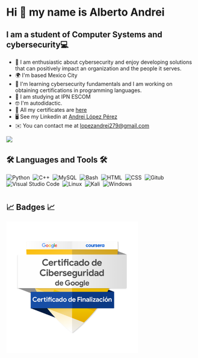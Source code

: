 Hi 👋 my name is Alberto Andrei
============================
I am a student of Computer Systems and cybersecurity💻
--------------------------------------------

*   👀  I am enthusiastic about cybersecurity and enjoy developing solutions that can positively impact an organization and the people it serves. 
*   🌍  I'm based Mexico City
*   🧠  I'm learning cybersecurity fundamentals and I am working on obtaining certifications in programming languages.
*   🤝  I am studying at IPN ESCOM
*   🤓  I'm autodidactic.
*   🥇  All my certificates are [here](https://github.com/4ndr01d274/Certificates)
*   🖥️  See my Linkedin at [Andrei López Pérez](https://www.linkedin.com/in/andrei-l%C3%B3pez-p%C3%A9rez-662885197/)
*   ✉️  You can contact me at [lopezandrei279@gmail.com](lopezandrei279@gmail.com)

<a 
                href="https://www.linkedin.com/in/andrei-l%C3%B3pez-p%C3%A9rez-662885197/" target="_blank" rel="noreferrer"><img
                src="https://img.shields.io/badge/LinkedIn-0077B5?style=for-the-badge&logo=linkedin&logoColor=white"
/><a/>
## 🛠 Languages and Tools 🛠

![Python](https://img.shields.io/badge/Python-05122A?style=flat&logo=python&logoColor=ffdd54)&nbsp;
![C++](https://img.shields.io/badge/C%2B%2B-05122A?style=flat&logo=cplusplus&logoColor=28ABE8)&nbsp;
![MySQL](https://img.shields.io/badge/Mysql-05122A?style=flat&logo=mysql&logoColor=28ABE8)&nbsp;
![Bash](https://img.shields.io/badge/Bash-05122A?style=flat&logo=gnu-bash&logoColor=89E051)&nbsp;
![HTML](https://img.shields.io/badge/-HTML-05122A?style=flat&logo=HTML5)&nbsp; 
![CSS](https://img.shields.io/badge/-CSS-05122A?style=flat&logo=CSS3&logoColor=1572B6)&nbsp; 
![Gitub](https://img.shields.io/badge/-Github-05122A?style=flat&logo=github&logoColor=white)&nbsp; \
![Visual Studio Code](https://img.shields.io/badge/-Visual%20Studio%20Code-05122A?style=flat&logo=visual-studio-code&logoColor=007ACC)&nbsp; 
![Linux](https://img.shields.io/badge/Linux-05122A?style=flat&logo=linux&logoColor=yellow)&nbsp;
![Kali](https://img.shields.io/badge/Kali_Linux-05122A?style=flat&logo=kalilinux&logoColor=white)&nbsp;
![Windows](https://img.shields.io/badge/Windows-05122A?style=flat&logo=windows&logoColor=white)&nbsp;

<h1 align="center"></h1>

## 📈 Badges 📈

<img src="https://github.com/4ndr01d274/Certificates/blob/main/Badges/certificado-de-ciberseguridad-de-google.png" width="350">
